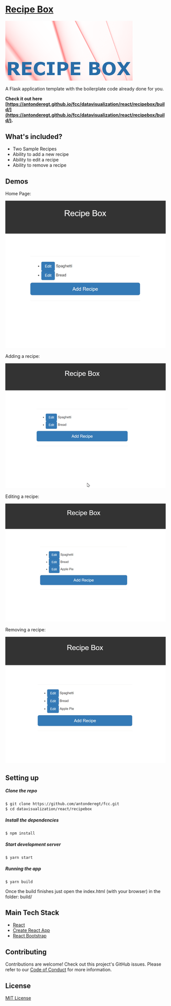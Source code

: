 # [Recipe Box](https://antonderegt.github.io/fcc/datavisualization/react/recipebox/build/)
<img src="readme_media/recipebox.png" width="400"/>

A Flask application template with the boilerplate code already done for you.


**Check it out here [https://antonderegt.github.io/fcc/datavisualization/react/recipebox/build/](https://antonderegt.github.io/fcc/datavisualization/react/recipebox/build/).**

## What's included?

* Two Sample Recipes
* Ability to add a new recipe
* Ability to edit a recipe
* Ability to remove a recipe

## Demos

Home Page:

![home](readme_media/homePage.gif "home")

Adding a recipe:

![adding](readme_media/addingRecipe.gif "adding")

Editing a recipe:

![editing](readme_media/edittingRecipe.gif "editing")

Removing a recipe:

![removing](readme_media/removingRecipe.gif "removing")

## Setting up

##### Clone the repo

```
$ git clone https://github.com/antonderegt/fcc.git
$ cd datavisualization/react/recipebox
```

##### Install the dependencies

```
$ npm install
```

##### Start development server

```
$ yarn start
```


##### Running the app

```
$ yarn build
```
Once the build finishes just open the index.html (with your browser) in the folder: build/

## Main Tech Stack
* [React](https://facebook.github.io/react/)
* [Create React App](https://github.com/facebookincubator/create-react-app)
* [React Bootstrap](https://react-bootstrap.github.io/)

## Contributing

Contributions are welcome! Check out this project's GitHub issues. Please refer to our [Code of Conduct](./CONDUCT.md) for more information.

## License
[MIT License](LICENSE.md)
